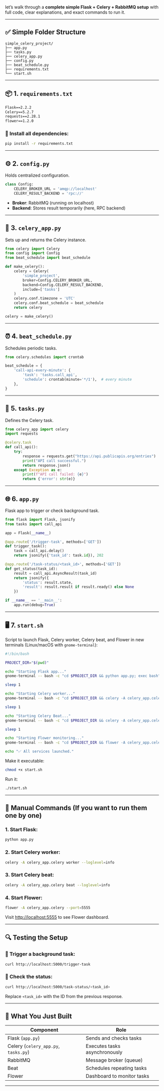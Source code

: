 let’s walk through a **complete simple Flask + Celery + RabbitMQ setup** with full code, clear explanations, and exact commands to run it.

---

## ✅ Simple Folder Structure

```
simple_celery_project/
├── app.py
├── tasks.py
├── celery_app.py
├── config.py
├── beat_schedule.py
├── requirements.txt
└── start.sh
```

---

## 📦 1. `requirements.txt`

```txt
Flask==2.2.2
Celery==5.2.7
requests==2.28.1
flower==1.2.0
```

### 🔧 Install all dependencies:

```bash
pip install -r requirements.txt
```

---

## ⚙️ 2. `config.py`

Holds centralized configuration.

```python
class Config:
    CELERY_BROKER_URL = 'amqp://localhost'
    CELERY_RESULT_BACKEND = 'rpc://'
```

* **Broker**: RabbitMQ (running on localhost)
* **Backend**: Stores result temporarily (here, RPC backend)

---

## 🔧 3. `celery_app.py`

Sets up and returns the Celery instance.

```python
from celery import Celery
from config import Config
from beat_schedule import beat_schedule

def make_celery():
    celery = Celery(
        'simple_project',
        broker=Config.CELERY_BROKER_URL,
        backend=Config.CELERY_RESULT_BACKEND,
        include=['tasks']
    )
    celery.conf.timezone = 'UTC'
    celery.conf.beat_schedule = beat_schedule
    return celery

celery = make_celery()
```

---

## ⏰ 4. `beat_schedule.py`

Schedules periodic tasks.

```python
from celery.schedules import crontab

beat_schedule = {
    'call-api-every-minute': {
        'task': 'tasks.call_api',
        'schedule': crontab(minute='*/1'),  # every minute
    },
}
```

---

## 🧠 5. `tasks.py`

Defines the Celery task.

```python
from celery_app import celery
import requests

@celery.task
def call_api():
    try:
        response = requests.get("https://api.publicapis.org/entries")
        print("API call successful.")
        return response.json()
    except Exception as e:
        print(f"API call failed: {e}")
        return {'error': str(e)}
```

---

## 🌐 6. `app.py`

Flask app to trigger or check background task.

```python
from flask import Flask, jsonify
from tasks import call_api

app = Flask(__name__)

@app.route('/trigger-task', methods=['GET'])
def trigger_task():
    task = call_api.delay()
    return jsonify({'task_id': task.id}), 202

@app.route('/task-status/<task_id>', methods=['GET'])
def get_status(task_id):
    result = call_api.AsyncResult(task_id)
    return jsonify({
        'status': result.state,
        'result': result.result if result.ready() else None
    })

if __name__ == '__main__':
    app.run(debug=True)
```

---

## 🖥️ 7. `start.sh`

Script to launch Flask, Celery worker, Celery beat, and Flower in new terminals (Linux/macOS with `gnome-terminal`):

```bash
#!/bin/bash

PROJECT_DIR="$(pwd)"

echo "Starting Flask app..."
gnome-terminal -- bash -c "cd $PROJECT_DIR && python app.py; exec bash"

sleep 1

echo "Starting Celery worker..."
gnome-terminal -- bash -c "cd $PROJECT_DIR && celery -A celery_app.celery worker --loglevel=info; exec bash"

sleep 1

echo "Starting Celery Beat..."
gnome-terminal -- bash -c "cd $PROJECT_DIR && celery -A celery_app.celery beat --loglevel=info; exec bash"

sleep 1

echo "Starting Flower monitoring..."
gnome-terminal -- bash -c "cd $PROJECT_DIR && flower -A celery_app.celery --port=5555; exec bash"

echo "✅ All services launched."
```

Make it executable:

```bash
chmod +x start.sh
```

Run it:

```bash
./start.sh
```

---

## 🚀 Manual Commands (If you want to run them one by one)

### 1. Start Flask:

```bash
python app.py
```

### 2. Start Celery worker:

```bash
celery -A celery_app.celery worker --loglevel=info
```

### 3. Start Celery beat:

```bash
celery -A celery_app.celery beat --loglevel=info
```

### 4. Start Flower:

```bash
flower -A celery_app.celery --port=5555
```

Visit [http://localhost:5555](http://localhost:5555) to see Flower dashboard.

---

## 🔍 Testing the Setup

### 🔹 Trigger a background task:

```bash
curl http://localhost:5000/trigger-task
```

### 🔹 Check the status:

```bash
curl http://localhost:5000/task-status/<task_id>
```

Replace `<task_id>` with the ID from the previous response.

---

## 🧠 What You Just Built

| Component                            | Role                          |
| ------------------------------------ | ----------------------------- |
| Flask (`app.py`)                     | Sends and checks tasks        |
| Celery (`celery_app.py`, `tasks.py`) | Executes tasks asynchronously |
| RabbitMQ                             | Message broker (queue)        |
| Beat                                 | Schedules repeating tasks     |
| Flower                               | Dashboard to monitor tasks    |

---
